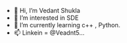 - 👋 Hi, I’m Vedant Shukla
- 👀 I’m interested in SDE
- 🌱 I’m currently learning c++ , Python.
- 📫 Linkein = @Veadnt5...

<!---
Vedant285/Vedant285 is a ✨ special ✨ repository because its `README.md` (this file) appears on your GitHub profile.
You can click the Preview link to take a look at your changes.
--->
